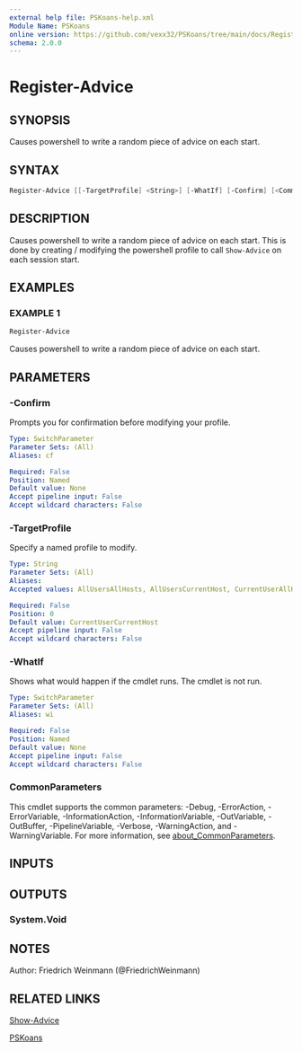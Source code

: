 ```yaml
---
external help file: PSKoans-help.xml
Module Name: PSKoans
online version: https://github.com/vexx32/PSKoans/tree/main/docs/Register-Advice.md
schema: 2.0.0
---
```


# Register-Advice

## SYNOPSIS

Causes powershell to write a random piece of advice on each start.

## SYNTAX

```powershell
Register-Advice [[-TargetProfile] <String>] [-WhatIf] [-Confirm] [<CommonParameters>]
```

## DESCRIPTION

Causes powershell to write a random piece of advice on each start.
This is done by creating / modifying the powershell profile to call `Show-Advice` on each session start.

## EXAMPLES

### EXAMPLE 1

```powershell
Register-Advice
```

Causes powershell to write a random piece of advice on each start.

## PARAMETERS

### -Confirm

Prompts you for confirmation before modifying your profile.

```yaml
Type: SwitchParameter
Parameter Sets: (All)
Aliases: cf

Required: False
Position: Named
Default value: None
Accept pipeline input: False
Accept wildcard characters: False
```

### -TargetProfile

Specify a named profile to modify.

```yaml
Type: String
Parameter Sets: (All)
Aliases:
Accepted values: AllUsersAllHosts, AllUsersCurrentHost, CurrentUserAllHosts, CurrentUserCurrentHost

Required: False
Position: 0
Default value: CurrentUserCurrentHost
Accept pipeline input: False
Accept wildcard characters: False
```

### -WhatIf

Shows what would happen if the cmdlet runs.
The cmdlet is not run.

```yaml
Type: SwitchParameter
Parameter Sets: (All)
Aliases: wi

Required: False
Position: Named
Default value: None
Accept pipeline input: False
Accept wildcard characters: False
```

### CommonParameters

This cmdlet supports the common parameters: -Debug, -ErrorAction, -ErrorVariable, -InformationAction, -InformationVariable, -OutVariable, -OutBuffer, -PipelineVariable, -Verbose, -WarningAction, and -WarningVariable. For more information, see [about_CommonParameters](http://go.microsoft.com/fwlink/?LinkID=113216).

## INPUTS

## OUTPUTS

### System.Void

## NOTES

Author: Friedrich Weinmann (@FriedrichWeinmann)

## RELATED LINKS

[Show-Advice](https://github.com/vexx32/PSKoans/tree/main/docs/Show-Advice.md)

[PSKoans](https://github.com/vexx32/PSKoans/tree/main/docs/PSKoans.md)
